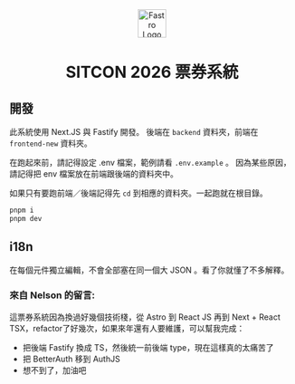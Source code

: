 <div align=center>

<img src="https://sitcon.org/branding/assets/logos/logo.svg" alt="Fastro Logo" width="50">

# SITCON 2026 票券系統

</div>

## 開發

此系統使用 Next.JS 與 Fastify 開發。
後端在 `backend` 資料夾，前端在 `frontend-new` 資料夾。

在跑起來前，請記得設定 .env 檔案，範例請看 `.env.example` 。
因為某些原因，請記得把 env 檔案放在前端跟後端的資料夾中。

如果只有要跑前端／後端記得先 `cd` 到相應的資料夾。一起跑就在根目錄。

```bash
pnpm i
pnpm dev
```

## i18n

在每個元件獨立編輯，不會全部塞在同一個大 JSON 。看了你就懂了不多解釋。

### 來自 Nelson 的留言:

這票券系統因為換過好幾個技術棧，從 Astro 到 React JS 再到 Next + React TSX，refactor了好幾次，如果來年還有人要維護，可以幫我完成：

- 把後端 Fastify 換成 TS，然後統一前後端 type，現在這樣真的太痛苦了
- 把 BetterAuth 移到 AuthJS
- 想不到了，加油吧
